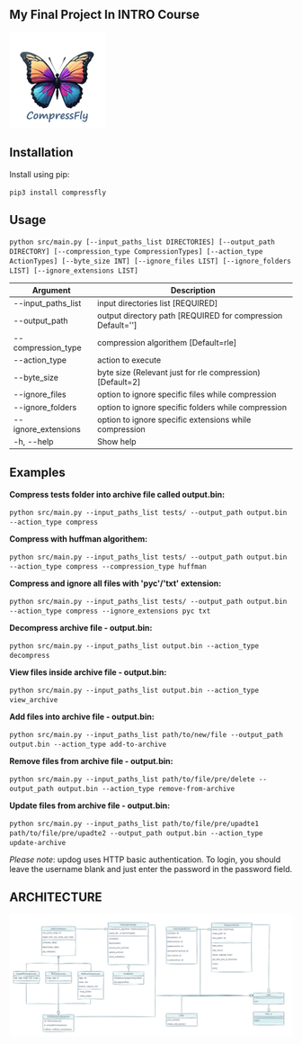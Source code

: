 ## My Final Project In INTRO Course
<img src="src\static\images\compress_fly.jpg" width="170" height="170" />

## Installation

Install using pip:

`pip3 install compressfly`

## Usage

`python src/main.py [--input_paths_list DIRECTORIES] [--output_path DIRECTORY] [--compression_type CompressionTypes] [--action_type ActionTypes] [--byte_size INT] [--ignore_files LIST] [--ignore_folders LIST] [--ignore_extensions LIST]`

| Argument                            | Description                                             |
|-------------------------------------|---------------------------------------------------------| 
| --input_paths_list                  | input directories list [REQUIRED]                       | 
| --output_path                       | output directory path  [REQUIRED for compression Default='']                                 |
| --compression_type                  | compression algorithem [Default=rle]                              |
| --action_type                       | action to execute                                       |
| --byte_size                         | byte size (Relevant just for rle compression) [Default=2]           |
| --ignore_files                      | option to ignore specific files while compression       |
| --ignore_folders                    | option to ignore specific folders while compression     |
| --ignore_extensions                 | option to ignore specific extensions while compression  |
| -h, --help                          | Show help                                               |

## Examples

**Compress tests folder into archive file called output.bin:**

`python src/main.py --input_paths_list tests/ --output_path output.bin --action_type compress`

**Compress with huffman algorithem:**

`python src/main.py --input_paths_list tests/ --output_path output.bin --action_type compress --compression_type huffman`

**Compress and ignore all files with 'pyc'/'txt' extension:**

`python src/main.py --input_paths_list tests/ --output_path output.bin --action_type compress --ignore_extensions pyc txt`

**Decompress archive file - output.bin:**

`python src/main.py --input_paths_list output.bin --action_type decompress`

**View files inside archive file - output.bin:**

`python src/main.py --input_paths_list output.bin --action_type view_archive`

**Add files into archive file - output.bin:**

`python src/main.py --input_paths_list path/to/new/file --output_path output.bin --action_type add-to-archive`

**Remove files from archive file - output.bin:**

`python src/main.py --input_paths_list path/to/file/pre/delete --output_path output.bin --action_type remove-from-archive`

**Update files from archive file - output.bin:**

`python src/main.py --input_paths_list path/to/file/pre/upadte1 path/to/file/pre/upadte2 --output_path output.bin --action_type update-archive`



*Please note*: updog uses HTTP basic authentication.
To login, you should leave the username blank and just
enter the password in the password field.



## ARCHITECTURE
![ARCHITECTURE](assets/compression-architecture2.jpg)

<!-- ![](https://media1.giphy.com/media/v1.Y2lkPTc5MGI3NjExNzZweHdzMWUwcTQ1N2toZXdzdjMzZGoxdDNxNTRwaXA5Y3Ric2xzaiZlcD12MV9pbnRlcm5hbF9naWZfYnlfaWQmY3Q9Zw/lOPJZITKZYLiU3cfGl/giphy.gif) -->